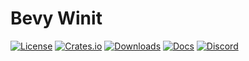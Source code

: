 # Bevy Winit

[![License](https://img.shields.io/badge/license-MIT%2FApache-blue.svg)](https://github.com/bevyengine/bevy#license)
[![Crates.io](https://img.shields.io/crates/v/bevy_winit.svg)](https://crates.io/crates/bevy_winit)
[![Downloads](https://img.shields.io/crates/d/bevy_winit.svg)](https://crates.io/crates/bevy_winit)
[![Docs](https://docs.rs/bevy_winit/badge.svg)](https://docs.rs/bevy_winit/latest/bevy_winit/)
[![Discord](https://img.shields.io/discord/691052431525675048.svg?label=&logo=discord&logoColor=ffffff&color=7389D8&labelColor=6A7EC2)](https://discord.gg/bevy)
